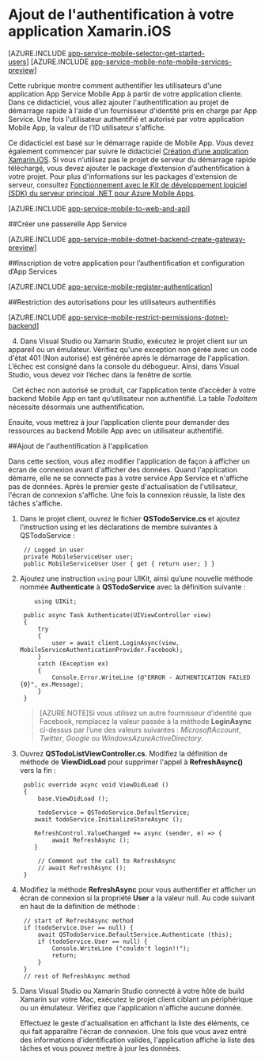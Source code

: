 <properties 
	pageTitle="Prise en main de l'authentification pour Mobile Apps dans Xamarin iOS" 
	description="Découvrez comment utiliser Mobile Apps pour authentifier les utilisateurs de votre application Xamarin iOS via divers fournisseurs d'identité, notamment AAD, Google, Facebook, Twitter et Microsoft." 
	services="app-service\mobile" 
	documentationCenter="xamarin" 
	authors="mattchenderson" 
	manager="dwrede" 
	editor=""/>

<tags 
	ms.service="app-service" 
	ms.workload="mobile" 
	ms.tgt_pltfrm="mobile-xamarin-ios" 
	ms.devlang="dotnet" 
	ms.topic="article" 
	ms.date="08/27/2015" 
	ms.author="mahender"/>

# Ajout de l'authentification à votre application Xamarin.iOS

[AZURE.INCLUDE [app-service-mobile-selector-get-started-users](../../includes/app-service-mobile-selector-get-started-users.md)]&nbsp;[AZURE.INCLUDE [app-service-mobile-note-mobile-services-preview](../../includes/app-service-mobile-note-mobile-services-preview.md)]

Cette rubrique montre comment authentifier les utilisateurs d'une application App Service Mobile App à partir de votre application cliente. Dans ce didacticiel, vous allez ajouter l'authentification au projet de démarrage rapide à l'aide d'un fournisseur d'identité pris en charge par App Service. Une fois l'utilisateur authentifié et autorisé par votre application Mobile App, la valeur de l'ID utilisateur s'affiche.

Ce didacticiel est basé sur le démarrage rapide de Mobile App. Vous devez également commencer par suivre le didacticiel [Création d’une application Xamarin.iOS]. Si vous n’utilisez pas le projet de serveur du démarrage rapide téléchargé, vous devez ajouter le package d’extension d’authentification à votre projet. Pour plus d'informations sur les packages d'extension de serveur, consultez [Fonctionnement avec le Kit de développement logiciel (SDK) du serveur principal .NET pour Azure Mobile Apps](app-service-mobile-dotnet-backend-how-to-use-server-sdk.md).

[AZURE.INCLUDE [app-service-mobile-to-web-and-api](../../includes/app-service-mobile-to-web-and-api.md)]

##<a name="create-gateway"></a>Créer une passerelle App Service

[AZURE.INCLUDE [app-service-mobile-dotnet-backend-create-gateway-preview](../../includes/app-service-mobile-dotnet-backend-create-gateway-preview.md)]

##<a name="register"></a>Inscription de votre application pour l’authentification et configuration d’App Services

[AZURE.INCLUDE [app-service-mobile-register-authentication](../../includes/app-service-mobile-register-authentication.md)]

##<a name="permissions"></a>Restriction des autorisations pour les utilisateurs authentifiés

[AZURE.INCLUDE [app-service-mobile-restrict-permissions-dotnet-backend](../../includes/app-service-mobile-restrict-permissions-dotnet-backend.md)]

&nbsp;&nbsp;4. Dans Visual Studio ou Xamarin Studio, exécutez le projet client sur un appareil ou un émulateur. Vérifiez qu'une exception non gérée avec un code d'état 401 (Non autorisé) est générée après le démarrage de l'application. L’échec est consigné dans la console du débogueur. Ainsi, dans Visual Studio, vous devez voir l’échec dans la fenêtre de sortie.

&nbsp;&nbsp;Cet échec non autorisé se produit, car l’application tente d’accéder à votre backend Mobile App en tant qu’utilisateur non authentifié. La table *TodoItem* nécessite désormais une authentification.

Ensuite, vous mettrez à jour l’application cliente pour demander des ressources au backend Mobile App avec un utilisateur authentifié.

##<a name="add-authentication"></a>Ajout de l'authentification à l'application

Dans cette section, vous allez modifier l'application de façon à afficher un écran de connexion avant d'afficher des données. Quand l'application démarre, elle ne se connecte pas à votre service App Service et n'affiche pas de données. Après le premier geste d'actualisation de l'utilisateur, l'écran de connexion s'affiche. Une fois la connexion réussie, la liste des tâches s'affiche.

1. Dans le projet client, ouvrez le fichier **QSTodoService.cs** et ajoutez l’instruction using et les déclarations de membre suivantes à QSTodoService :


		// Logged in user
		private MobileServiceUser user; 
		public MobileServiceUser User { get { return user; } }

2. Ajoutez une instruction `using` pour UIKit, ainsi qu’une nouvelle méthode nommée **Authenticate** à **QSTodoService** avec la définition suivante :

	```
		using UIKit;
	```

        public async Task Authenticate(UIViewController view)
        {
            try
            {
                user = await client.LoginAsync(view, MobileServiceAuthenticationProvider.Facebook);
            }
            catch (Exception ex)
            {
                Console.Error.WriteLine (@"ERROR - AUTHENTICATION FAILED {0}", ex.Message);
            }
        }

	>[AZURE.NOTE]Si vous utilisez un autre fournisseur d’identité que Facebook, remplacez la valeur passée à la méthode **LoginAsync** ci-dessus par l’une des valeurs suivantes : _MicrosoftAccount_, _Twitter_, _Google_ ou _WindowsAzureActiveDirectory_.

3. Ouvrez **QSTodoListViewController.cs**. Modifiez la définition de méthode de **ViewDidLoad** pour supprimer l'appel à **RefreshAsync()** vers la fin :

		public override async void ViewDidLoad ()
		{
			base.ViewDidLoad ();

			todoService = QSTodoService.DefaultService;
           await todoService.InitializeStoreAsync ();

           RefreshControl.ValueChanged += async (sender, e) => {
                await RefreshAsync ();
           }

			// Comment out the call to RefreshAsync
			// await RefreshAsync ();
		}


4. Modifiez la méthode **RefreshAsync** pour vous authentifier et afficher un écran de connexion si la propriété **User** a la valeur null. Au code suivant en haut de la définition de méthode :

		// start of RefreshAsync method
		if (todoService.User == null) {
			await QSTodoService.DefaultService.Authenticate (this);
			if (todoService.User == null) {
				Console.WriteLine ("couldn't login!!");
				return;
			}
		}
		// rest of RefreshAsync method
	
5. Dans Visual Studio ou Xamarin Studio connecté à votre hôte de build Xamarin sur votre Mac, exécutez le projet client ciblant un périphérique ou un émulateur. Vérifiez que l'application n'affiche aucune donnée.

	Effectuez le geste d'actualisation en affichant la liste des éléments, ce qui fait apparaître l'écran de connexion. Une fois que vous avez entré des informations d'identification valides, l'application affiche la liste des tâches et vous pouvez mettre à jour les données.

 
<!-- URLs. -->
[Submit an app page]: http://go.microsoft.com/fwlink/p/?LinkID=266582
[My Applications]: http://go.microsoft.com/fwlink/p/?LinkId=262039
[Création d’une application Xamarin.iOS]: app-service-mobile-dotnet-backend-xamarin-ios-get-started-preview.md

[Azure Management Portal]: https://portal.azure.com
 

<!---HONumber=Sept15_HO3-->